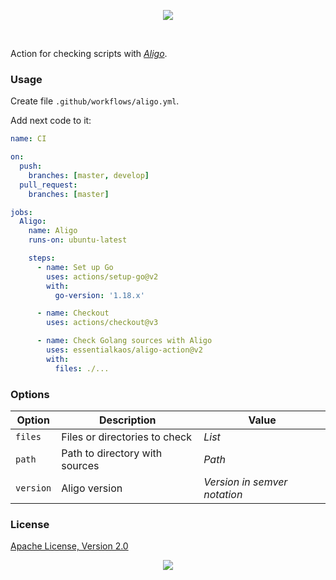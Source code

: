 <p align="center"><a href="#readme"><img src="https://gh.kaos.st/aligo-action.svg"/></a></p>

<br/>

Action for checking scripts with [_Aligo_](https://kaos.sh/aligo).

### Usage

Create file `.github/workflows/aligo.yml`.

Add next code to it:

```yml
name: CI

on:
  push:
    branches: [master, develop]
  pull_request:
    branches: [master]

jobs:
  Aligo:
    name: Aligo
    runs-on: ubuntu-latest

    steps:
      - name: Set up Go
        uses: actions/setup-go@v2
        with:
          go-version: '1.18.x'

      - name: Checkout
        uses: actions/checkout@v3

      - name: Check Golang sources with Aligo
        uses: essentialkaos/aligo-action@v2
        with:
          files: ./...

```

### Options

| Option | Description | Value |
|--------|-------------|--------|
| `files` | Files or directories to check | _List_ |
| `path` | Path to directory with sources | _Path_ |
| `version` | Aligo version | _Version in semver notation_ |

### License

[Apache License, Version 2.0](https://www.apache.org/licenses/LICENSE-2.0)

<p align="center"><a href="https://essentialkaos.com"><img src="https://gh.kaos.st/ekgh.svg"/></a></p>
